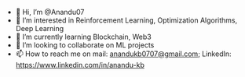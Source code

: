 - 👋 Hi, I’m @Anandu07
- 👀 I’m interested in Reinforcement Learning, Optimization Algorithms, Deep Learning
- 🌱 I’m currently learning Blockchain, Web3
- 💞️ I’m looking to collaborate on ML projects
- 📫 How to reach me on mail: anandukb0707@gmail.com; LinkedIn: https://www.linkedin.com/in/anandu-kb

<!---
Anandu07/Anandu07 is a ✨ special ✨ repository because its `README.md` (this file) appears on your GitHub profile.
You can click the Preview link to take a look at your changes.
--->
